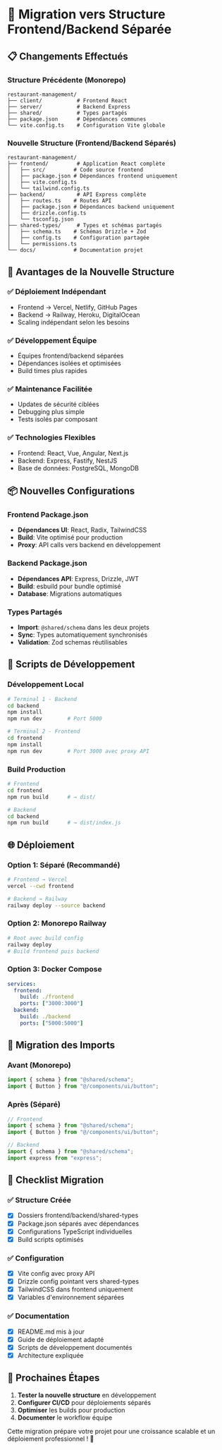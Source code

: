 # 🔄 Migration vers Structure Frontend/Backend Séparée

## 📋 Changements Effectués

### Structure Précédente (Monorepo)
```
restaurant-management/
├── client/           # Frontend React
├── server/           # Backend Express  
├── shared/           # Types partagés
├── package.json      # Dépendances communes
└── vite.config.ts    # Configuration Vite globale
```

### Nouvelle Structure (Frontend/Backend Séparés)
```
restaurant-management/
├── frontend/         # Application React complète
│   ├── src/         # Code source frontend
│   ├── package.json # Dépendances frontend uniquement
│   ├── vite.config.ts
│   └── tailwind.config.ts
├── backend/          # API Express complète
│   ├── routes.ts    # Routes API
│   ├── package.json # Dépendances backend uniquement
│   ├── drizzle.config.ts
│   └── tsconfig.json
├── shared-types/     # Types et schémas partagés
│   ├── schema.ts    # Schémas Drizzle + Zod
│   ├── config.ts    # Configuration partagée
│   └── permissions.ts
└── docs/            # Documentation projet
```

## 🚀 Avantages de la Nouvelle Structure

### ✅ **Déploiement Indépendant**
- Frontend → Vercel, Netlify, GitHub Pages
- Backend → Railway, Heroku, DigitalOcean
- Scaling indépendant selon les besoins

### ✅ **Développement Équipe**
- Équipes frontend/backend séparées
- Dépendances isolées et optimisées
- Build times plus rapides

### ✅ **Maintenance Facilitée**
- Updates de sécurité ciblées
- Debugging plus simple
- Tests isolés par composant

### ✅ **Technologies Flexibles**
- Frontend: React, Vue, Angular, Next.js
- Backend: Express, Fastify, NestJS
- Base de données: PostgreSQL, MongoDB

## 📦 Nouvelles Configurations

### Frontend Package.json
- **Dépendances UI**: React, Radix, TailwindCSS
- **Build**: Vite optimisé pour production
- **Proxy**: API calls vers backend en développement

### Backend Package.json  
- **Dépendances API**: Express, Drizzle, JWT
- **Build**: esbuild pour bundle optimisé
- **Database**: Migrations automatiques

### Types Partagés
- **Import**: `@shared/schema` dans les deux projets
- **Sync**: Types automatiquement synchronisés
- **Validation**: Zod schemas réutilisables

## 🔧 Scripts de Développement

### Développement Local
```bash
# Terminal 1 - Backend
cd backend
npm install
npm run dev        # Port 5000

# Terminal 2 - Frontend  
cd frontend
npm install
npm run dev        # Port 3000 avec proxy API
```

### Build Production
```bash
# Frontend
cd frontend
npm run build      # → dist/

# Backend
cd backend  
npm run build      # → dist/index.js
```

## 🌐 Déploiement

### Option 1: Séparé (Recommandé)
```bash
# Frontend → Vercel
vercel --cwd frontend

# Backend → Railway
railway deploy --source backend
```

### Option 2: Monorepo Railway
```bash
# Root avec build config
railway deploy
# Build frontend puis backend
```

### Option 3: Docker Compose
```yaml
services:
  frontend:
    build: ./frontend
    ports: ["3000:3000"]
  backend:
    build: ./backend
    ports: ["5000:5000"]
```

## 🔀 Migration des Imports

### Avant (Monorepo)
```typescript
import { schema } from "@shared/schema";
import { Button } from "@/components/ui/button";
```

### Après (Séparé)
```typescript
// Frontend
import { schema } from "@shared/schema";
import { Button } from "@/components/ui/button";

// Backend  
import { schema } from "@shared/schema";
import express from "express";
```

## 📝 Checklist Migration

### ✅ **Structure Créée**
- [x] Dossiers frontend/backend/shared-types
- [x] Package.json séparés avec dépendances
- [x] Configurations TypeScript individuelles
- [x] Build scripts optimisés

### ✅ **Configuration**
- [x] Vite config avec proxy API
- [x] Drizzle config pointant vers shared-types
- [x] TailwindCSS dans frontend uniquement
- [x] Variables d'environnement séparées

### ✅ **Documentation**
- [x] README.md mis à jour
- [x] Guide de déploiement adapté
- [x] Scripts de développement documentés
- [x] Architecture expliquée

## 🎯 Prochaines Étapes

1. **Tester la nouvelle structure** en développement
2. **Configurer CI/CD** pour déploiements séparés
3. **Optimiser** les builds pour production
4. **Documenter** le workflow équipe

Cette migration prépare votre projet pour une croissance scalable et un déploiement professionnel ! 🚀